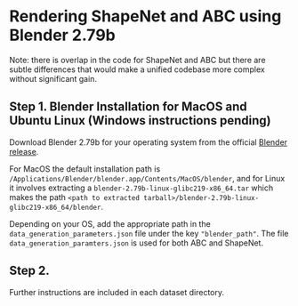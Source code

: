 # Rendering ShapeNet and ABC using Blender 2.79b

Note: there is overlap in the code for ShapeNet and ABC but there are subtle differences that would make a unified codebase more complex without significant gain.

## Step 1. Blender Installation for MacOS and Ubuntu Linux (Windows instructions pending)
Download Blender 2.79b for your operating system from the official [Blender release](https://download.blender.org/release/Blender2.79/).

For MacOS the default installation path is
 `/Applications/Blender/blender.app/Contents/MacOS/blender`,
 and for Linux it involves extracting a `blender-2.79b-linux-glibc219-x86_64.tar`  which makes the path
 `<path to extracted tarball>/blender-2.79b-linux-glibc219-x86_64/blender`.

Depending on your OS, add the appropriate path in the `data_generation_parameters.json` file under the key `"blender_path"`.
The file `data_generation_paramters.json` is used for both ABC and ShapeNet.

## Step 2.
Further instructions are included in each dataset directory.
